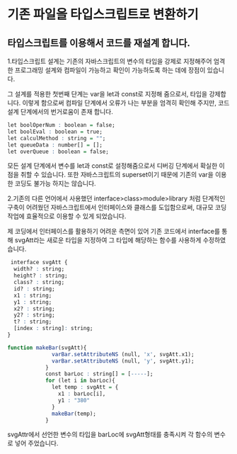 ﻿기존 파일을 타입스크립트로 변환하기
================

타입스크립트를 이용해서 코드를 재설계 합니다.
-----------

1.타입스크립트 설계는 기존의 자바스크립트의 변수의 타입을 강제로 지정해주어
엄격한 프로그래밍 설계와 컴파일이 가능하고 확인이 가능하도록 하는 데에 장점이 있습니다.

그 설계를 적용한 첫번째 단계는 var을 let과 const로 지정해 줌으로서, 타입을 강제합니다.
이렇게 함으로써 컴파일 단계에서 오류가 나는 부분을 엄격히 확인해 주지만, 코드 설계 단계에서의 번거로움이 존재 합니다.

``` r        
let boolOperNum : boolean = false; 
let boolEval : boolean = true;
let calculMethod : string = ""; 
let queueData : number[] = []; 
let overQueue : boolean = false;
```

모든 설계 단계에서 변수를 let과 const로 설정해줌으로서 디버깅 단계에서 확실한 이점을 취할 수 있습니다.
또한 자바스크립트의 superset이기 때문에 기존의 var을 이용한 코딩도 불가능 하지는 않습니다.


2.기존의 다른 언어에서 사용했던 interface>class>module>library 처럼 단계적인 구축이
어려웠던 자바스크립트에서 인터페이스와 클래스를 도입함으로써, 대규모 코딩 작업에 효율적으로 이용할 수 있게 되었습니다.

제 코딩에서 인터페이스를 활용하기 어려운 측면이 있어 기존 코드에서 interface를 통해 svgAtt라는 새로운 타입을 지정하여
그 타입에 해당하는 함수를 사용하게 수정하였습니다.


``` r        
 interface svgAtt {
  width? : string;
  height? : string;
  class? : string;
  id? : string;
  x1 : string;
  y1 : string;
  x2? : string;
  y2? : string;
  t? : string;
  [index : string]: string;
}
```

```r
function makeBar(svgAtt){
              varBar.setAttributeNS (null, 'x', svgAtt.x1);
              varBar.setAttributeNS (null, 'y', svgAtt.y1);
            }
            const barLoc : string[] = [-----];
            for (let i in barLoc){
              let temp : svgAtt = {
                x1 : barLoc[i],
                y1 : "380"
              }
              makeBar(temp);
            }
```
svgAttr에서 선언한 변수의 타입을 barLoc에 svgAtt형태를 충족시켜 각 함수의 변수로 넣어 주었습니다.

